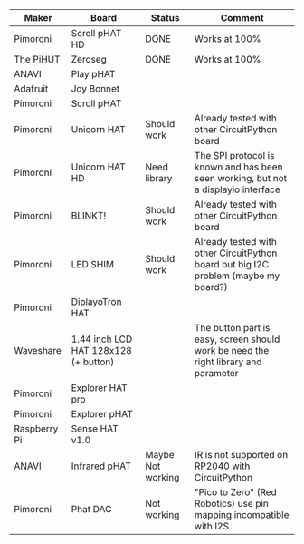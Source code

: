 
Maker | Board | Status | Comment
----- | ----- | ------ | -------
Pimoroni | Scroll pHAT HD | DONE | Works at 100%
The PiHUT | Zeroseg | DONE | Works at 100% 
ANAVI | Play pHAT | | 
Adafruit | Joy Bonnet | | 
Pimoroni | Scroll pHAT | | 
Pimoroni | Unicorn HAT | Should work | Already tested with other CircuitPython board
Pimoroni | Unicorn HAT HD | Need library | The SPI protocol is known and has been seen working, but not a displayio interface
Pimoroni | BLINKT! | Should work | Already tested with other CircuitPython board
Pimoroni | LED SHIM | Should work | Already tested with other CircuitPython board but big I2C problem (maybe my board?)
Pimoroni | DiplayoTron HAT |  | 
Waveshare | 1.44 inch LCD HAT 128x128 (+ button) |  | The button part is easy, screen should work be need the right library and parameter
Pimoroni | Explorer HAT pro |  | 
Pimoroni | Explorer pHAT |  | 
Raspberry Pi | Sense HAT v1.0 |  | 
ANAVI | Infrared pHAT | Maybe Not working | IR is not supported on RP2040 with CircuitPython
Pimoroni | Phat DAC | Not working | "Pico to Zero" (Red Robotics) use pin mapping incompatible with I2S
